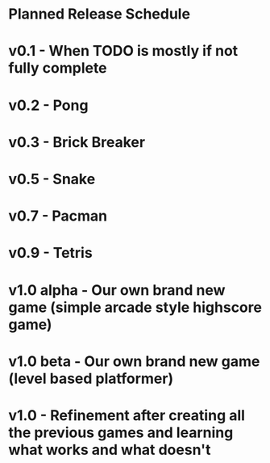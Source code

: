 # Planned Release Schedule
# v0.1 - When TODO is mostly if not fully complete
# v0.2 - Pong
# v0.3 - Brick Breaker
# v0.5 - Snake
# v0.7 - Pacman
# v0.9 - Tetris
# v1.0 alpha - Our own brand new game (simple arcade style highscore game)
# v1.0 beta - Our own brand new game (level based platformer)
# v1.0 - Refinement after creating all the previous games and learning what works and what doesn't

